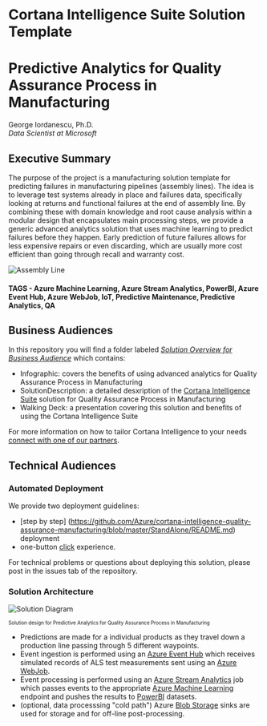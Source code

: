 # Cortana Intelligence Suite Solution Template
# Predictive Analytics for Quality Assurance Process in Manufacturing

George Iordanescu, Ph.D.<br/>
*Data Scientist at Microsoft*


## Executive Summary


The purpose of the project is a manufacturing solution template for predicting failures in manufacturing pipelines (assembly lines). The idea is to leverage test systems already in place and failures data, specifically looking at returns and functional failures at the end of assembly line. By combining these with domain knowledge and root cause analysis within a modular design that encapsulates main processing steps, we provide a generic advanced analytics solution that uses machine learning to predict failures before they happen. Early prediction of future failures allows for less expensive repairs or even discarding, which are usually more cost efficient than going through recall and warranty cost.

![Assembly Line](https://cloud.githubusercontent.com/assets/16708375/19886616/f5a621d0-a01b-11e6-84c1-39d10d5c8941.png)

#### TAGS -  Azure Machine Learning, Azure Stream Analytics, PowerBI, Azure Event Hub, Azure WebJob, IoT, Predictive Maintenance, Predictive Analytics, QA

## Business Audiences

In this repository you will find a folder labeled [*Solution Overview for Business Audience*](https://github.com/Azure/cortana-intelligence-quality-assurance-manufacturing/blob/master/Solution%20Overview%20for%20Business%20Audience) which contains:
- Infographic: covers the benefits of using advanced analytics for Quality Assurance Process in Manufacturing
- SolutionDescription: a detailed desxription of the [Cortana Intelligence Suite](https://www.microsoft.com/en-us/server-cloud/cortana-intelligence-suite/Overview.aspx) solution for Quality Assurance Process in Manufacturing
- Walking Deck: a  presentation covering this solution and benefits of using the Cortana Intelligence Suite

For more information on how to tailor Cortana Intelligence to your needs [connect with one of our partners](http://aka.ms/CISFindPartner).

## Technical Audiences

### Automated Deployment

We provide two deployment guidelines:

-  [step by step] (https://github.com/Azure/cortana-intelligence-quality-assurance-manufacturing/blob/master/StandAlone/README.md) deployment
-  one-button [click](https://github.com/Azure/cortana-intelligence-quality-assurance-manufacturing/blob/master/CIQSDeployment/caqs-patterns/manufacturing/ManufacturingTemplateInstructions.md) experience. 

For technical problems or questions about deploying this solution, please post in the issues tab of the repository.


### Solution Architecture
![Solution Diagram](https://cloud.githubusercontent.com/assets/16708375/19811942/4375cbfa-9d3c-11e6-99b8-d953124d9361.png)

 <sub><sup>
 Solution design for Predictive Analytics for Quality Assurance Process in Manufacturing
</sup></sub>


 - Predictions are made for a individual products as they travel down a production line passing through 5 different waypoints. 
 - Event ingestion is performed using an [Azure Event Hub](https://azure.microsoft.com/en-us/documentation/articles/event-hubs-overview/) which receives simulated records  of ALS test measurements sent using an [Azure WebJob](https://azure.microsoft.com/en-us/documentation/articles/web-sites-create-web-jobs/).
 - Event processing is performed using an [Azure Stream Analytics](https://azure.microsoft.com/en-us/services/stream-analytics/) job which passes events to the appropriate [Azure Machine Learning](https://azure.microsoft.com/en-us/services/machine-learning/) endpoint and 
 pushes the results to [PowerBI](https://powerbi.microsoft.com/) datasets.  
 - (optional, data processsing "cold path") Azure [Blob Storage](https://azure.microsoft.com/en-gb/documentation/articles/storage-blob-storage-tiers/#quick-start) sinks are used for storage and for off-line post-processing.
 
 



